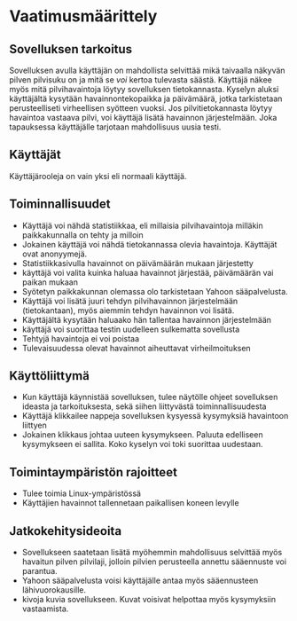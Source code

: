 # Vaatimusmäärittely

## Sovelluksen tarkoitus

Sovelluksen avulla käyttäjän on mahdollista selvittää mikä taivaalla näkyvän pilven pilvisuku on ja
mitä se *voi* kertoa tulevasta säästä. Käyttäjä näkee myös mitä pilvihavaintoja löytyy sovelluksen tietokannasta. Kyselyn aluksi käyttäjältä kysytään havainnontekopaikka ja päivämäärä, jotka tarkistetaan perusteelliseti virheellisen syötteen vuoksi. Jos pilvitietokannasta löytyy havaintoa vastaava pilvi, voi käyttäjä lisätä havainnon järjestelmään. Joka tapauksessa käyttäjälle tarjotaan mahdollisuus uusia testi.

## Käyttäjät
Käyttäjärooleja on vain yksi eli normaali käyttäjä.

## Toiminnallisuudet
- Käyttäjä voi nähdä statistiikkaa, eli millaisia pilvihavaintoja milläkin paikkakunnalla on tehty ja milloin
- Jokainen käyttäjä voi nähdä tietokannassa olevia havaintoja. Käyttäjät ovat anonyymejä.
- Statistiikkasivulla havainnot on päivämäärän mukaan järjestetty
- käyttäjä voi valita kuinka haluaa havainnot järjestää, päivämäärän vai paikan mukaan
- Syötetyn paikkakunnan olemassa olo tarkistetaan Yahoon sääpalvelusta.
- Käyttäjä voi lisätä juuri tehdyn pilvihavainnon järjestelmään (tietokantaan), myös aiemmin tehdyn havainnon voi lisätä.
- Käyttäjältä kysytään haluaako hän tallentaa havainnon järjestelmään
- käyttäjä voi suorittaa testin uudelleen sulkematta sovellusta
- Tehtyjä havaintoja ei voi poistaa
- Tulevaisuudessa olevat havainnot aiheuttavat virheilmoituksen

## Käyttöliittymä
- Kun käyttäjä käynnistää sovelluksen, tulee näytölle ohjeet sovelluksen ideasta ja tarkoituksesta, sekä siihen liittyvästä toiminnallisuudesta
- Käyttäjä klikkailee nappeja sovelluksen kysyessä kysymyksiä havaintoon liittyen
- Jokainen klikkaus johtaa uuteen kysymykseen. Paluuta edelliseen kysymykseen ei sallita. Koko kyselyn voi toki suorittaa uudestaan.

## Toimintaympäristön rajoitteet
- Tulee toimia Linux-ympäristössä
- Käyttäjien havainnot tallennetaan paikallisen koneen levylle

## Jatkokehitysideoita
- Sovellukseen saatetaan lisätä myöhemmin mahdollisuus selvittää myös havaitun pilven pilvilaji, jolloin pilvien perusteella annettu sääennuste voi parantua.
- Yahoon sääpalvelusta voisi käyttäjälle antaa myös sääennusteen lähivuorokausille.
- kivoja kuvia sovellukseen. Kuvat voisivat helpottaa myös kysymyksiin vastaamista.

